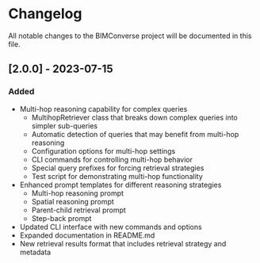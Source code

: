 # Changelog

All notable changes to the BIMConverse project will be documented in this file.

## [2.0.0] - 2023-07-15

### Added
- Multi-hop reasoning capability for complex queries
  - MultihopRetriever class that breaks down complex queries into simpler sub-queries
  - Automatic detection of queries that may benefit from multi-hop reasoning
  - Configuration options for multi-hop settings
  - CLI commands for controlling multi-hop behavior
  - Special query prefixes for forcing retrieval strategies
  - Test script for demonstrating multi-hop functionality
- Enhanced prompt templates for different reasoning strategies
  - Multi-hop reasoning prompt
  - Spatial reasoning prompt
  - Parent-child retrieval prompt
  - Step-back prompt
- Updated CLI interface with new commands and options
- Expanded documentation in README.md
- New retrieval results format that includes retrieval strategy and metadata 